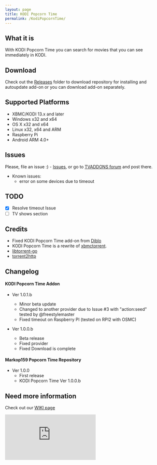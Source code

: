 ```yaml
---
layout: page
title: KODI Popcorn Time
permalink: /KodiPopcornTime/
---
```

## What it is ##
With KODI Popcorn Time you can search for movies that you can see immediately in KODI.

## Download ##
Check out the [Releases](https://github.com/markop159/KODI-Popcorn-Time/tree/master/Releases) folder to download repository for installing and autoupdate add-on or you can download add-on separately.

## Supported Platforms ##
* XBMC/KODI 13.x and later
* Windows x32 and x64
* OS X x32 and x64
* Linux x32, x64 and ARM
* Raspberry Pi
* Android ARM 4.0+

## Issues ##
Please, file an issue :) - [Issues](https://github.com/markop159/KODI-Popcorn-Time/issues), or go to [TVADDONS forum](https://forums.tvaddons.ag/addon-releases/47568-kodi-popcorn-time.html) and post there.

* Known issues:
  - error on some devices due to timeout

## TODO ##
  - [x] Resolve timeout Issue
  - [ ] TV shows section

## Credits ##
* Fixed KODI Popcorn Time add-on from [Diblo](https://github.com/Diblo/KODI-Popcorn-Time)
* KODI Popcorn Time is a rewrite of [xbmctorrent](http://github.com/steeve/xbmctorrent).
* [libtorrent-go](http://github.com/steeve/libtorrent-go)
* [torrent2http](http://github.com/steeve/torrent2http)

## Changelog ##

#### KODI Popcorn Time Addon ####

* Ver 1.0.1.b
  - Minor beta update
  - Changed to another provider due to Issue #3 with "action:seed" tested by @freestylemaster
  - Fixed timeout on Raspberry PI (tested on RPI2 with OSMC)

* Ver 1.0.0.b
  - Beta release
  - Fixed provider
  - Fixed Download is complete

#### Markop159 Popcorn Time Repository ####
* Ver 1.0.0
  - First release
  - KODI Popcorn Time Ver 1.0.0.b

## Need more information ##
Check out our [WIKI page](https://github.com/markop159/KODI-Popcorn-Time/wiki)

[![Analytics](https://ga-beacon.appspot.com/UA-63872919-1/KODI-Popcorn-Time/readme.md)](https://github.com/igrigorik/ga-beacon)
